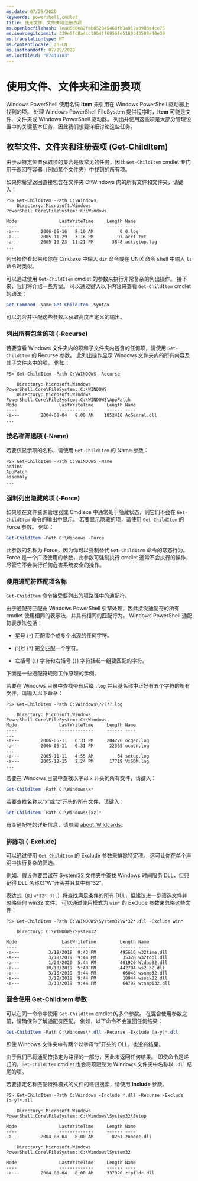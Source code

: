 ```yaml
---
ms.date: 07/28/2020
keywords: powershell,cmdlet
title: 使用文件、文件夹和注册表项
ms.openlocfilehash: 7ead5d0e82feb852845468fb3a012a0908a4ce75
ms.sourcegitcommit: 339e5fc8a4cc18b4ff6956fe5180343588e40e30
ms.translationtype: HT
ms.contentlocale: zh-CN
ms.lasthandoff: 07/29/2020
ms.locfileid: "87410183"
---
```

# <a name="working-with-files-folders-and-registry-keys"></a>使用文件、文件夹和注册表项

Windows PowerShell 使用名词 **Item** 来引用在 Windows PowerShell 驱动器上找到的项。
处理 Windows PowerShell FileSystem 提供程序时，**Item** 可能是文件、文件夹或 Windows PowerShell 驱动器。 列出并使用这些项是大部分管理设置中的关键基本任务，因此我们想要详细讨论这些任务。

## <a name="enumerating-files-folders-and-registry-keys-get-childitem"></a>枚举文件、文件夹和注册表项 (Get-ChildItem)

由于从特定位置获取项的集合是很常见的任务，因此 `Get-ChildItem` cmdlet 专门用于返回在容器（例如某个文件夹）中找到的所有项。

如果你希望返回直接包含在文件夹 C:\\Windows 内的所有文件和文件夹，请键入：

```
PS> Get-ChildItem -Path C:\Windows
    Directory: Microsoft.Windows PowerShell.Core\FileSystem::C:\Windows

Mode                LastWriteTime     Length Name
----                -------------     ------ ----
-a---        2006-05-16   8:10 AM          0 0.log
-a---        2005-11-29   3:16 PM         97 acc1.txt
-a---        2005-10-23  11:21 PM       3848 actsetup.log
...
```

列出操作看起来和你在 Cmd.exe 中输入 `dir` 命令或在 UNIX 命令 shell 中输入 `ls` 命令时类似。

可以通过使用 `Get-ChildItem` cmdlet 的参数来执行非常复杂的列出操作。 接下来，我们将介绍一些方案。 可以通过键入以下内容来查看 `Get-ChildItem` cmdlet 的语法：

```powershell
Get-Command -Name Get-ChildItem -Syntax
```

可以混合并匹配这些参数以获取高度自定义的输出。

### <a name="listing-all-contained-items--recurse"></a>列出所有包含的项 (-Recurse)

若要查看 Windows 文件夹内的项和子文件夹内包含的任何项，请使用 `Get-ChildItem` 的 Recurse 参数。 此列出操作显示 Windows 文件夹内的所有内容及其子文件夹中的项。 例如：

```
PS> Get-ChildItem -Path C:\WINDOWS -Recurse

    Directory: Microsoft.Windows PowerShell.Core\FileSystem::C:\WINDOWS
    Directory: Microsoft.Windows PowerShell.Core\FileSystem::C:\WINDOWS\AppPatch
Mode                LastWriteTime     Length Name
----                -------------     ------ ----
-a---        2004-08-04   8:00 AM    1852416 AcGenral.dll
...
```

### <a name="filtering-items-by-name--name"></a>按名称筛选项 (-Name)

若要仅显示项的名称，请使用 `Get-Childitem` 的 Name 参数：

```
PS> Get-ChildItem -Path C:\WINDOWS -Name
addins
AppPatch
assembly
...
```

### <a name="forcibly-listing-hidden-items--force"></a>强制列出隐藏的项 (-Force)

如果项在文件资源管理器或 Cmd.exe 中通常处于隐藏状态，则它们不会在 `Get-ChildItem` 命令的输出中显示。 若要显示隐藏的项，请使用 `Get-ChildItem` 的 Force 参数。
例如：

```powershell
Get-ChildItem -Path C:\Windows -Force
```

此参数的名称为 Force，因为你可以强制替代 `Get-ChildItem` 命令的常态行为。 Force 是一个广泛使用的参数，此参数可强制执行 cmdlet 通常不会执行的操作，尽管它不会执行任何危害系统安全的操作。

### <a name="matching-item-names-with-wildcards"></a>使用通配符匹配项名称

`Get-ChildItem` 命令接受要列出的项路径中的通配符。

由于通配符匹配由 Windows PowerShell 引擎处理，因此接受通配符的所有 cmdlet 使用相同的表示法，并具有相同的匹配行为。 Windows PowerShell 通配符表示法包括：

- 星号 (`*`) 匹配零个或多个出现的任何字符。

- 问号 (`?`) 完全匹配一个字符。

- 左括号 (`[`) 字符和右括号 (`]`) 字符括起一组要匹配的字符。

下面是一些通配符规则工作原理的示例。

若要在 Windows 目录中查找带有后缀 `.log` 并且基名称中正好有五个字符的所有文件，请输入以下命令：

```
PS> Get-ChildItem -Path C:\Windows\?????.log

    Directory: Microsoft.Windows PowerShell.Core\FileSystem::C:\Windows
Mode                LastWriteTime     Length Name
----                -------------     ------ ----
...
-a---        2006-05-11   6:31 PM     204276 ocgen.log
-a---        2006-05-11   6:31 PM      22365 ocmsn.log
...
-a---        2005-11-11   4:55 AM         64 setup.log
-a---        2005-12-15   2:24 PM      17719 VxSDM.log
...
```

若要在 Windows 目录中查找以字母 `x` 开头的所有文件，请键入：

```powershell
Get-ChildItem -Path C:\Windows\x*
```

若要查找名称以“x”或“z”开头的所有文件，请键入：

```powershell
Get-ChildItem -Path C:\Windows\[xz]*
```

有关通配符的详细信息，请参阅 [about_Wildcards](/powershell/module/microsoft.powershell.core/about/about_wildcards)。

### <a name="excluding-items--exclude"></a>排除项 (-Exclude)

可以通过使用 `Get-ChildItem` 的 Exclude 参数来排除特定项。 这可让你在单个声明中执行复杂的筛选。

例如，假设你要尝试在 System32 文件夹中查找 Windows 时间服务 DLL，但只记得 DLL 名称以“W”开头并且其中有“32”。

表达式（如 `w*32*.dll`）将查找满足条件的所有 DLL，但建议进一步筛选文件并忽略任何 win32 文件。 可以通过使用模式为 `win*` 的 Exclude 参数来忽略这些文件：

```
PS> Get-ChildItem -Path C:\WINDOWS\System32\w*32*.dll -Exclude win*

    Directory: C:\WINDOWS\System32

Mode                 LastWriteTime         Length Name
----                 -------------         ------ ----
-a---           3/18/2019  9:43 PM         495616 w32time.dll
-a---           3/18/2019  9:44 PM          35328 w32topl.dll
-a---           1/24/2020  5:44 PM         401920 Wldap32.dll
-a---          10/10/2019  5:40 PM         442704 ws2_32.dll
-a---           3/18/2019  9:44 PM          66048 wsnmp32.dll
-a---           3/18/2019  9:44 PM          18944 wsock32.dll
-a---           3/18/2019  9:44 PM          64792 wtsapi32.dll
```

### <a name="mixing-get-childitem-parameters"></a>混合使用 Get-ChildItem 参数

可以在同一命令中使用 `Get-ChildItem` cmdlet 的多个参数。 在混合使用参数之前，请确保你了解通配符匹配。 例如，以下命令不会返回任何结果：

```powershell
Get-ChildItem -Path C:\Windows\*.dll -Recurse -Exclude [a-y]*.dll
```

即使 Windows 文件夹中有两个以字母“z”开头的 DLL，也没有结果。

由于我们已将通配符指定为路径的一部分，因此未返回任何结果。 即使命令是递归的，`Get-ChildItem` cmdlet 也会将项限制为 Windows 文件夹中名称以 `.dll` 结尾的项。

若要指定名称匹配特殊模式的文件的递归搜索，请使用 **Include** 参数。

```
PS> Get-ChildItem -Path C:\Windows -Include *.dll -Recurse -Exclude [a-y]*.dll

    Directory: Microsoft.Windows PowerShell.Core\FileSystem::C:\Windows\System32\Setup

Mode                LastWriteTime     Length Name
----                -------------     ------ ----
-a---        2004-08-04   8:00 AM       8261 zoneoc.dll

    Directory: Microsoft.Windows PowerShell.Core\FileSystem::C:\Windows\System32

Mode                LastWriteTime     Length Name
----                -------------     ------ ----
-a---        2004-08-04   8:00 AM     337920 zipfldr.dll
```
